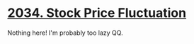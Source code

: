 [2034. Stock Price Fluctuation](https://leetcode.com/problems/stock-price-fluctuation)
===
Nothing here! I'm probably too lazy QQ.